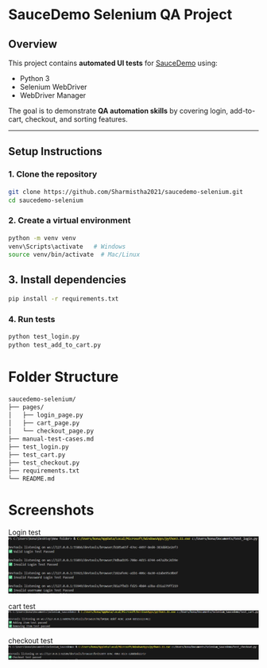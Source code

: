# SauceDemo Selenium QA Project

## Overview
This project contains **automated UI tests** for [SauceDemo](https://www.saucedemo.com/) using:
- Python 3
- Selenium WebDriver
- WebDriver Manager

The goal is to demonstrate **QA automation skills** by covering login, add-to-cart, checkout, and sorting features.

---

## Setup Instructions
### 1. Clone the repository
```bash
git clone https://github.com/Sharmistha2021/saucedemo-selenium.git
cd saucedemo-selenium
```
### 2. Create a virtual environment
```bash
python -m venv venv
venv\Scripts\activate   # Windows
source venv/bin/activate  # Mac/Linux
```
## 3. Install dependencies
```bash
pip install -r requirements.txt
```
### 4. Run tests
```bash
python test_login.py
python test_add_to_cart.py
```

# Folder Structure
```plaintext
saucedemo-selenium/
├── pages/
│   ├── login_page.py
│   ├── cart_page.py
│   └── checkout_page.py
├── manual-test-cases.md
├── test_login.py
├── test_cart.py
├── test_checkout.py
├── requirements.txt
└── README.md

```
# Screenshots 
Login test
![login test](login_test.png)

cart test
![cart test](cart_test.png)

checkout test
![checkout test](checkout_test.png)

